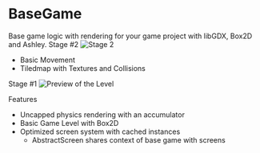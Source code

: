 # BaseGame
Base game logic with rendering for your game project with libGDX, Box2D and Ashley.
Stage #2
![Stage 2](https://i.imgur.com/kzNgSfH.png)
* Basic Movement
* Tiledmap with Textures and Collisions

Stage #1
![Preview of the Level](https://i.imgur.com/hMBIHJs.gif)

Features
* Uncapped physics rendering with an accumulator
* Basic Game Level with Box2D
* Optimized screen system with cached instances
  * AbstractScreen shares context of base game with screens 
